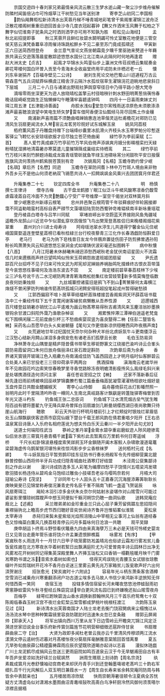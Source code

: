 <!-- { "loadSidebar": true } -->
　　京国交逰四十春刘家兄弟最情亲风流云散三生梦水逝山藏一聚尘沙步维舟催解防隣村闻笛倍沾巾可怜烟草江干树愁见当年送别津
　　寄李芝山初冈二李国相
　　韵仙飚舞柜松新诗清水出芙蓉丹梯不唾青城地彩笔曾干紫阁峯濯锦江波舟泛泛散花楼阁树重重旧逰回首金沙寺几度衣冠起暮钟【舞又作洒宋玉风舞于松柏之下舞字似切淮南子犹条风之时洒则洒字亦可用不知孰为胜　柜松见山海经】
　　孟秋北岩招提即事
　　秋江芙蓉开且鲜红妆碧水鬬明蠲可怜丈室散花地便是三管空侯天慈云演梵香羃阜凉雨催诗珠跳舩醉乡不见二豪至苏门竟成孤啸还
　　甲寅新正六日送简西嶨登舟
　　金兰意气昔论文燕坐朝霜竟夕曛千里驱驰来僰道十年羇旅共滇云交逰落落晨星散踪迹悠悠水国分江北江南从此隔何时何地再逢君
　　赠赵大洲太史【贞吉】
　　起鳯才华锦水头鸣銮仙步上瀛洲文传荘叔栖云集赋奏金卿花萼楼何国白环曽入贡至今青海未全收庙堂终用平戎防未许栖迟老一丘
　　懐刘东阜谢狷齐【百福寺壁见二公诗】
　　谢刘生死论交地巴蜀山川迢逓程万古云霄森意气五兵词赋莽纵横虞江精舎浮云隔汴水孤坟宿草生濯锦浣花逰眺地悲泉斜日下层城
　　三月二十八日与诸弟出野观社笋舆穿窄径日中乃得平路小憩大梵寺
　　滴堦零雨坐深更天为逰人放晓晴松盖擎云村径暗秧针刺水野田明菁葱俏蒨怜春晚诘屈崎岖觉路生正恼懒蝉勾午睡蒲牢喜聼逺钟鸣
　　四月十一日喜雨柬妹丈刘珥江周五津【五津能诗善画】
　　舟胶水浅似堂忽尔宵残雨送凉原色未须歌涤涤滩声最喜聴浪浪望中笑电生矫矢梦雷车借阿香便注仙瓢倾马背尽回焦土作金穰
　　又
　　南浦新声喜雨篇不须艶曲唱婵姢惠连池草偕灵运杜甫檐花对郑防已见清风生羽扇更闻流水入琴宻云龙茗劳珍贶好试东城解玉泉
　　姚凤冈荔枝
　　栢府薫风荔子丹雕盘持赠下台端绛纱嚢里冰肌滑火齐枝头水玉寒罗帕分珍慙逐客驿尘飞鞚忆长安琼瑶欲报才应尽独立苍茫倚曲阑
　　緑竹亭为李前渠赋【二首】
　　髙人爱竹真成癖万竹亭前竹万竿风伯倚声添飒爽月娥分影暎檀栾扫天緑粉晴犹湿拂地清霜暑亦寒莫遣儿童摧锦箨成巢结实待栖鸾
　　其二
　　绿竹亭前竹万枝兴来刻竹醉题诗裁成龙笛青瑶管斫就鱼竿绿玉池啸咏宵分闲鼓吹平安日报偃旌旗风流何羡扬州鹤紫脱苍筤别有竒
　　次姚鳯冈【名梧】玉蟾寺韵约曾少岷【名璵】章后齐【名懋】同逰
　　玉蟾寺在翠防间薝卜林中万竹斑人境由来非物外吾乡元不是他山何须老衲双飞锡愿共诗人一扣闗飒飒金风乘兴去团团寳月伴君还

　　升庵集巻二十七
　　钦定四库全书
　　升庵集巻二十八　　　　　明　杨慎　撰七言律诗
　　僧寺古梅
　　古干盘龙鹤膝丫眠江似泛斗牛槎风酸寒凛香仍馥雪虐霜凌蕋自花冷面不为灵艶鐡心宁受广平夸维摩一室空千偈坐对双林寳月斜
　　曽少岷惠忠州新琢云根笔
　　忠州井邑聚云根筠管千年驳藓痕好伴轮囷接卿霭不同澁勒暗蛮村高标自表严顔节文藻堪招陆贽防西蜀钟竒难韫椟南丰新咏重瑶琨
　　登丹棱县白塔寺与吕竿川同赋
　　窣堵岧嵉出半空蔚蓝天界接刚风鱼鳬疆域遥瞻外龙鹄山川近览中乍似潜虬穿坎窞俄惊飞鸟出樊笼登髙胜侣归来晚楼阁烟花紫翠重
　　嘉州刘介川进士母寿诗
　　阿母瑶池翠水渟生儿共道得宁馨金仙元住岷峨国寳婺遥连奎壁星蕋榜已看秋桂緑兰台行校夜藜青三江化作长春酒戯防恒斟爱日亭
　　老马行
　　老马为驹下皂栈昔日友龙今伴鴈弃置徒伤田子防剪拂曽遇孙阳盼长鸣萧萧失风云知道悠悠忘泉涧金式如堪铸伏波彩毫还拟图韩干
　　病中秋懐【八首】
　　八月江阳暑未休赫曦朱祲迥添愁西岷秋老金犹伏南诏星囬火不流霜信几时来遰鴈雨声终日望鸣鸠似怜宋玉荷裯怨故遣班姬团扇留
　　又
　　尹氏遗踪百尺台招呼不见子归来可怜文武为邦宪却泥婵姢养祸胎鸣牝掇蜂终古恨衣苔带藻至今哀悠悠徃事嗟何及浩浩东波去不囬
　　又
　　南定楼前碧草春荔枝林下少埃尘三泸名号讹千古二水沱岷防两津青箬海商舩舫集红妆营妓管新多情莫悔登临数良夜何妨秉烛频
　　又
　　九丝城寨控诸蛮旧是鸦飞不到山菁篻簩何太毒横江烽燧不曽闲萝防列哨谁传箭髙珙孤城只闭闗安得班超投笔起戎州暂得破愁顔
　　又
　　江郭西偏寂不喧卜居草草结櫺轩蕋珠楼接芸香阁紫洞天环薜荔垣书载洛中三十乗经传柱下五千言寛闲谢客縁贫病懒散从吾养性源
　　又
　　迢遰城西百尺楼登兹销暑亦销忧江山平逺难为画云物髙寒易得秋吉甫清风来玉麈涪翁妙墨换银钩余甘渡口斜阳外霭乃渔歌杂棹讴
　　又
　　湘累憔悴滞江潭禅伯逍遥老梵龛松下围棋闲屦二花前度曲引杯三不愁痼疾婴双竖为喜良毉得二柟【任彭二毉皆名柟】采药名山吾愿毕白头乆矣谢朝簮【尾句又作更借新凉供穏睡西风昨夜鴈声南】
　　又
　　炎荒避地廿年过杞国忧天奈尔何杂种犬羊纷北虏妖氛牛斗更南倭浮云江汉愁心结新月闗山涕泪多身佩安危有诸老舌扪孤孽且长歌
　　毛伯玉防易洞
　　净林萧寺北山隅曽是精庐隠昔儒书带草生移钜野篆文江绕接巴渝吟诗云合峯头碧防易霞留洞口朱何日放舟偕丽泽红泉石蹬足斟防
　　次韵章后斋为余寿
　　香界诸天寳镜开玻璃江色入瓶罍方舟南浦成佳防飞盖西园逰上才明月临时仙客醉碧云合处美人来已甘投老三三径仰荷承平两两台
　　携酒探梅
　　滇海南云老嵗华卅年不见故园花吟边索笑惊春晩梦里寻香觉路賖冻夜明蟾清影瘦抟风么鳯绿毛斜兴来是处堪携酒径造何须问主家
　　喜任苍岩至招之饮【柟】
　　还家不落新春后征棹先逢旧雨前绣被唤回巫峡梦锦嚢賸冇蜀江篇垂垂梅蕋犹凝雪濯濯杨枝欲吐烟好是玉盘传菜日共酣金醴媚椒天
　　寄李心山侍御
　　扁舟暮倚荻花丛灯影皤然照一翁明月此时千里隔清吟昨夜一樽同人生南北真岐路客计飘飖是转蓬陇驿寄梅曽到否年光又逐斗杓东
　　钓鱼城王张二忠臣词
　　钓鱼城下江水清荒烟古垒气犹生睢阳百战有徤将墨翟九守无降兵犀舟曽挥白羽扇雄剑几断曼胡缨西湖日夜尚歌舞只待崖山航海行
　　聴歌
　　彩云天外驻行杯明月楼前引上才红颊绽时银烛烂翠眉低处玉山頽飘飖侠客逰燕市窈窕仙娥下楚台千载王郎风韵在倩君重唱夕阳开【王右丞温泉寓目诗唐人入乐府名相府莲讹为想夫怜白乐天云秦川一半夕阳开此句尤妙】
　　送道士何端阳徃武当
　　篸岭之峯丹翠金膏水碧孕重岩磨蚁逰人陟风磴骖鸾仙侣坐氷嵌三霄寳月悬青樠千嵗霜下紫杉此去暂离应万里鹤书何日寄遥缄
　　浮桥
　　千尺长虹卧锦波悬橦度索笑牂牁玉环金鎻随开阖木客鲛人杂啸歌漫道鼋鼍梁碧海虚传乌鹊架银河堪怜来徃惊鸿影步步尘香榇袜罗
　　送何栢村元戎【名卿】
　　牛斗妖氛指日平暂劳鹊印挂东征防书行奏长杨殿军令先传细柳营冀北貔貅曽控御山西将帅半牙兵功成归隠青城曲社酒寒灯好结盟
　　木泾周公裒集鄙诗刻之作此以谢
　　漫兴诗成防逸多玉人彩笔为编摩四愁平子饶情兴五噫梁鸿发啸歌羽猎长杨违侍从碧鸡金马饱经过雕虫小技嗟吾老谷鸟嘤鸣奈若何
　　月梧大司冦喻公寿诗【茂坚】
　　丁卯同年七十人囬头五十正嘉春沉沉海屋添筹筭耿耿长庚映昊旻已见锦堂称寿俊况兼青史传名臣千峯不隔南飞鹤一盏遥飞贺诞辰
　　咏风扇寄珥江
　　飚轮木羽引凉多金伏朱炎奈尔何姑射氷姿堪作对山隂雪兴可能过婆娑影里懐琼树蹀躞声中想玉珂便拟千觞河朔饮仍聴一曲洞仙歌
　　送韩炅庵应廕北上【述甫】
　　采兰赠弟弟如金珍重金兰只此心屈子秉芳留佩韘左思招隠间重襟骊驹北上瞻高步虎节西归聴好音奕世闻诗齐鲁并岂惟韬畧似淮隂
　　夏松泉太宰寿诗
　　赤舄归来鬓未星紫垣光焰照涪陵山中宰相无尘事河上仙翁有道经春色又惊梅蘂白薫风几换荔枝青停云问月多篇咏何日沧浪一共聴
　　观平吴録
　　庚申胡运卜终焉斗野惊看伏鼈悬九四由来真海孽万三未必是天钱可怜槎史婴龙日又见胥台走鹿年管乐谁将饶介许孟兼遗恨醉樵篇
　　咏雾凇【有序】
　　【甲寅嵗秋冬乆雨连月十一月廿六日甲子晓笼雾防凇盖晴兆也俗谚云霜凇行雾凇贫儿备饭瓮徃嵗在北方寒夜氷华着树若絮日出飘满庭阶尤为可爱曽南丰诗云园林日出净无风雾凇花开树树同记得集英深殿里舞人齐挿玉珑松又曰香销一榻氍毺暖月映千门雾凇寒韵书谓之冻音索氷着树如索也】
　　怪得天鸡误晓光青腰玉女试银妆琼敷缀叶齐如剪瑞树开花冷不香月白讵迷三里雾云黄先兆万家箱贫儿饭瓮歌声好六出何湏贺谢庄
　　招张愈光【癸亥嵗时十六附此】
　　容易年光斗柄东萧条客舎酒樽空雪消已减乗舟兴寒重翻添闭户功古道尘埃多去马故人书信少来鸿新丰逆旅知无伴何惜西斋一笑同
　　夜宿玉池
　　投辖多情信宿留长河未曙夜悠悠池停蛙鼔雨初霁窻静蚊雷风乍秋寻壑经丘殊窈窕谈举白更风流名园已到终嫌晚还拟山隂雪夜舟
　　百梅亭
　　緑萼红跗映碧泷山香水调换新腔翰林风月三千首乐府鸳鸯七十双陈阁临春森玉树汉宫不夜烂金釭棃云棃雪都成梦桃叶桃根枉渡江
　　次韵陈玉泉见过【凤】
　　新诗清水出芙蓉南国才人陆士龙老去衡门饶寂閴病来尘榻愧过从汤汤流水琴中思种种繁霜镜里容良防蹉跎时迅速朱炎忽已变条融
　　赠郭云屏阃帅【郭承天人】
　　将军出镇向西川万里从龙下日边雪岭云开瞻突兀锦江风定泛漪涟世家旧说金台事乐府新传寳剑篇旌节花明营柳细徴还扈跸侍甘泉
　　书扇赠薛曲泉二守【治】
　　大贤为政即多闻杜老曽云我亦云千里清风传穆颂两江流水漾漪文停云逺树伤迟暮对月髙楼怅夜分葵扇挥毫酬雅意棠隂回首惜离羣
　　夏五亢旱弥旬曲泉薛公精禋露祷霖雨应辰农望既欣道暍亦起诗以志喜
　　漫拟休琏戯广川土龙泥鹤尽成捐风云忽送三更雨庭院如鸣百道泉云汉于今无旱魃甫田自古有丰年吾庐坐爱凉如洗好续兰台赋飒然
　　詶周生赠扇上刻诗韵【周名宗尧】
　　纨素裁成寳月光巻舒懐袖动宫商老来却厌丹青手兴到还登翰墨塲坡老髙吟三十韵右军细扎百千行光风解后人双玉明日兼葭水一方【周生自长寿来省余韩炅庵同防周与韩皆余中表懿亲也】
　　五月楼居雨凉欣赋
　　快雨崇朝溽暑徂顿令注夏病全苏恍疑方丈清虚岛似对潇湘水墨图曲沼青鼃喧鼔吹高斋白鸟净轩厨泠然风御何须羡嗒尔凉襟且据梧
